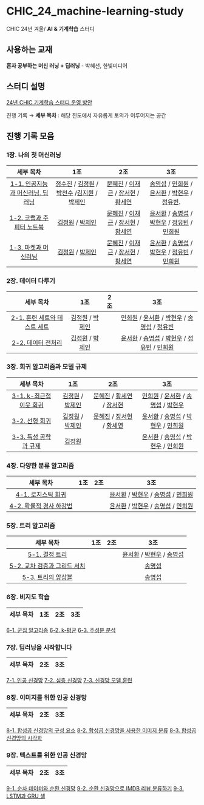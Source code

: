 # CHIC_24_machine-learning-study
CHIC 24년 겨울/ **AI & 기계학습** 스터디

## 사용하는 교재
**혼자 공부하는 머신 러닝 + 딥러닝** - 박혜선, 한빛미디어

## 스터디 설명
[24년 CHIC 기계학습 스터디 운영 방안](https://puzzling-lord-d7e.notion.site/CHIC_24_machine-learning-study-94d312901e884e10ada9c63a51ba160c)

진행 기록 → **세부 목차** : 해당 진도에서 자유롭게 토의가 이루어지는 공간

## 진행 기록 모음

### 1장. 나의 첫 머신러닝
| 세부 목차 | 1조 | 2조 | 3조
:---: | :---: | :---: | :---:
[1-1. 인공지능과 머신러닝, 딥러닝](https://github.com/kw-chi-community/CHIC_24_machine-learning-study/issues/1) | [정수진](1장/1조/1-1_인공지능과_머신러닝_딥러닝_정수진.md) / [김정원](1장/1조/1-1_인공지능과_머신러닝_딥러닝_김정원.md) / [박천수](1장/1조/1-1_인공지능과_머신러닝_딥러닝_박천수.md) /[김지원](1장/1조/1-1_인공지능과_머신러닝_딥러닝_김지원.md) / [박제인](1장/1조/1-1_인공지능과_머신러닝_딥러닝_박제인.md)| [문혜진](1장/2조/1-1_인공지능과_머신러닝_딥러닝_문혜진.md) / [이재근](1장/2조/1-1_인공지능과_머신러닝_딥러닝_이재근.md) / [장서현](1장/2조/1-1_인공지능과_머신러닝_딥러닝_장서현.md) / [황세연](1장/2조/1-1_인공지능과_머신러닝_딥러닝_황세연.md)  | [송명섭](1장/3조/1-1_인공지능과_머신러닝_딥러닝_송명섭.md) / [민희원](1장/3조/1장_나의_첫_머신러닝_민희원.md) / [윤서환](1장/3조/1주차_1장_나의_첫_머신러닝_윤서환.md) / [박현우](1장/3조/1장_나의_첫_머신러닝_박현우.md) / [정유빈](1장/3조/1주차_인공지능과_머신러닝_딥러닝_정유빈.md).
[1-2. 코랩과 주피터 노트북](https://github.com/kw-chi-community/CHIC_24_machine-learning-study/issues/2) | [김정원](1장/1조/1-2_코랩과_주피터노트북_김정원.md) / [박제인](1장/1조/1-2_코랩과_주피터노트북_박제인.md) | [문혜진](1장/2조/1-2_코랩과_주피터노트북_문혜진.md) / [이재근](1장/2조/1-2_코랩과_주피터노트북_이재근.md) / [장서현](1장/2조/1-2_코랩과_주피터노트북_장서현.md) / [황세연](1장/2조/1-2_코랩과_주피터노트북_황세연.md) | [윤서환](1장/3조/1주차_1장_나의_첫_머신러닝_윤서환.md) / [송명섭](1장/3조/1-1_인공지능과_머신러닝_딥러닝_송명섭.md) / [박현우](1장/3조/1장_나의_첫_머신러닝_박현우.md) / [정유빈](1장/3조/1주차_인공지능과_머신러닝_딥러닝_정유빈.md) / [민희원](1장/3조/1장_나의_첫_머신러닝_민희원.md)
[1-3. 마켓과 머신러닝](https://github.com/kw-chi-community/CHIC_24_machine-learning-study/issues/3) | [김정원](1장/1조/1-3_마켓과_머신러닝_김정원.md) / [박제인](1장/1조/1-3_마켓과_머신러닝_박제인.md) |  [문혜진](1장/2조/1-3_마켓과_머신러닝_문혜진.md) / [이재근](1장/2조/1-3_마켓과_머신러닝_이재근.md) / [장서현](1장/2조/1-3_마켓과_머신러닝_장서현.md) / [황세연](1장/2조/1-3_마켓과_머신러닝_황서연.md) | [윤서환](1장/3조/1주차_1장_나의_첫_머신러닝_윤서환.md) / [송명섭](1장/3조/1-1_인공지능과_머신러닝_딥러닝_송명섭.md) / [박현우](1장/3조/1장_나의_첫_머신러닝_박현우.md) / [정유빈](1장/3조/1주차_인공지능과_머신러닝_딥러닝_정유빈.md) / [민희원](1장/3조/1장_나의_첫_머신러닝_민희원.md)

### 2장. 데이터 다루기
| 세부 목차 | 1조 | 2조 | 3조
:---: | :---: | :---: | :---:
[2-1. 훈련 세트와 테스트 세트](https://github.com/kw-chi-community/CHIC_24_machine-learning-study/issues/4) | [김정원](2장/1조/2-1_훈련_세트와_테스트_세트_김정원.md) / [박제인](2장/1조/2-1_훈련_세트와_테스트_세트_박제인.md) |  | [민희원](2장/3조/2장_데이터_다루기_민희원.md) / [윤서환](2장/3조/1주차_2장_데이터_다루기_윤서환.md) / [박현우](2장/3조/2장_데이터_다루기_박현우.md) /  [송명섭](2장/3조/2장_데이터_다루기_송명섭.md) / [정유빈](2장/3조/2장_데이터다루기_정유빈.md)
[2-2. 데이터 전처리](https://github.com/kw-chi-community/CHIC_24_machine-learning-study/issues/5) | [김정원](2장/1조/2-2_데이터_전처리_김정원.md) / [박제인](2장/1조/2-2_데이터_전처리_박제인.md) |  | [윤서환](2장/3조/2주차_2장_데이터_다루기_윤서환.md) / [송명섭](2장/3조/2장_데이터_다루기_송명섭.md) / [박현우](2장/3조/2장_데이터_다루기_박현우.md) / [정유빈](2장/3조/2장_데이터다루기_정유빈.md) / [민희원](2장/3조/2장_데이터_다루기_민희원.md)

### 3장. 회귀 알고리즘과 모델 규제
| 세부 목차 | 1조 | 2조 | 3조
:---: | :---: | :---: | :---:
[3-1. k-최근접 이웃 회귀](https://github.com/kw-chi-community/CHIC_24_machine-learning-study/issues/6) | [김정원](3장/1조/3-1_k-최근접_이웃_회귀_김정원.md) / [박제인](3장/1조/3-1_k-최근접_이웃_회귀_박제인.md) | [문혜진](3장/2조/3-1_k-최근접_이웃_회귀_문혜진.md) / [황세연](3장/2조/3-1_k-최근접_이웃_회귀_황세연.md) / [장서현](3장/2조/3-1_회귀_알고리즘과_모델_규제_장서현.md) | [민희원](3장/3조/3장_회귀_알고리즘과_모델_규제_민희원.md) / [윤서환](3장/3조/2주차_3장_회귀_알고리즘과_모델_규제_윤서환.md) / [송명섭](3장/3조/3장_회귀_알고리즘과_모델_규제_송명섭.md) / [박현우](3장/3조/3장_회귀_알고리즘과_모델_규제_박현우.md)
[3-2. 선형 회귀](https://github.com/kw-chi-community/CHIC_24_machine-learning-study/issues/7) | [김정원](3장/1조/3-2_선형_회귀_김정원.md) / [박제인](3장/1조/3-2_선형_회귀_박제인.md) | [문혜진](3장/2조/3-2_선형_회귀_문혜진.md) / [장서현](3장/2조/3-2_선형_회귀_장서현.md) / [황세연](3장/2조/3-2_선형_회귀_황세연.md) | [윤서환](3장/3조/3주차_3장_회귀_알고리즘과_모델_규제_윤서환.md) / [송명섭](3장/3조/3장_회귀_알고리즘과_모델_규제_송명섭.md) / [박현우](3장/3조/3장_회귀_알고리즘과_모델_규제_박현우.md) / [민희원](3장/3조/3장_회귀_알고리즘과_모델_규제_민희원.md)
[3-3. 특성 공학과 규제](https://github.com/kw-chi-community/CHIC_24_machine-learning-study/issues/8) | [김정원](3장/1조/3-3_특성_공학과_규제_김정원.md) |  | [윤서환](3장/3조/3주차_3장_회귀_알고리즘과_모델_규제_윤서환.md) / [송명섭](3장/3조/3장_회귀_알고리즘과_모델_규제_송명섭.md) / [박현우](3장/3조/3장/3조/3장_회귀_알고리즘과_모델_규제_박현우.md) / [민희원](3장/3조/3장_회귀_알고리즘과_모델_규제_민희원.md)

### 4장. 다양한 분류 알고리즘
| 세부 목차 | 1조 | 2조 | 3조
:---: | :---: | :---: | :---:
[4-1. 로지스틱 회귀](https://github.com/kw-chi-community/CHIC_24_machine-learning-study/issues/9) | | | [윤서환](4장/3조/4주차_4장_다양한_분류_알고리즘_윤서환.md) / [박현우](4장/3조/4장_다양한_분류_알고리즘_박현우.md) / [송명섭](4장/3조/4장_다양한_분류_알고리즘_송명섭.md) / [민희원](4장/3조/4장_다양한_분류_알고리즘_민희원.md)
[4-2. 확률적 경사 하강법](https://github.com/kw-chi-community/CHIC_24_machine-learning-study/issues/10) | | | [윤서환](4장/3조/4주차_4장_다양한_분류_알고리즘_윤서환.md) / [박현우](4장/3조/4장_다양한_분류_알고리즘_박현우.md) / [송명섭](4장/3조/4장_다양한_분류_알고리즘_송명섭.md) / [민희원](4장/3조/4장_다양한_분류_알고리즘_민희원.md)

### 5장. 트리 알고리즘
| 세부 목차 | 1조 | 2조 | 3조
:---: | :---: | :---: | :---:
[5-1. 결정 트리](https://github.com/kw-chi-community/CHIC_24_machine-learning-study/issues/11) | | | [윤서환](4장/3조/4주차_4장_다양한_분류_알고리즘_윤서환.md) / [박현우](5장/3조/5장_다양한_분류_알고리즘_박현우.md) / [송명섭](5장/3조/5장_다양한_분류_알고리즘_송명섭.md)
[5-2. 교차 검증과 그리드 서치](https://github.com/kw-chi-community/CHIC_24_machine-learning-study/issues/12) | | | [송명섭](4장/3조/5장_다양한_분류_알고리즘_송명섭.md)
[5-3. 트리의 앙상블](https://github.com/kw-chi-community/CHIC_24_machine-learning-study/issues/13) | | | [송명섭](4장/3조/5장_다양한_분류_알고리즘_송명섭.md)

### 6장. 비지도 학습
| 세부 목차 | 1조 | 2조 | 3조
:---: | :---: | :---: | :---:
[6-1. 군집 알고리즘](https://github.com/kw-chi-community/CHIC_24_machine-learning-study/issues/14)
[6-2. k-평균](https://github.com/kw-chi-community/CHIC_24_machine-learning-study/issues/15)
[6-3. 주성분 분석](https://github.com/kw-chi-community/CHIC_24_machine-learning-study/issues/16)

### 7장. 딥러닝을 시작합니다
| 세부 목차 | 2조 | 3조
:---: | :---: | :---:
[7-1. 인공 신경망](https://github.com/kw-chi-community/CHIC_24_machine-learning-study/issues/17)
[7-2. 심층 신경망](https://github.com/kw-chi-community/CHIC_24_machine-learning-study/issues/18)
[7-3. 신경망 모델 훈련](https://github.com/kw-chi-community/CHIC_24_machine-learning-study/issues/19)

### 8장. 이미지를 위한 인공 신경망
| 세부 목차 | 2조 | 3조
:---: | :---: | :---:
[8-1. 합성곱 신경망의 구성 요소](https://github.com/kw-chi-community/CHIC_24_machine-learning-study/issues/20)
[8-2. 합성곱 신경망을 사용한 이미지 분류](https://github.com/kw-chi-community/CHIC_24_machine-learning-study/issues/21)
[8-3. 합성곱 신경망의 시각화](https://github.com/kw-chi-community/CHIC_24_machine-learning-study/issues/22)

### 9장. 텍스트를 위한 인공 신경망
| 세부 목차 | 2조 | 3조
:---: | :---: | :---: 
[9-1. 순차 데이터와 순환 신경망](https://github.com/kw-chi-community/CHIC_24_machine-learning-study/issues/23)
[9-2. 순환 신경망으로 IMDB 리뷰 분류하기](https://github.com/kw-chi-community/CHIC_24_machine-learning-study/issues/24)
[9-3. LSTM과 GRU 셀](https://github.com/kw-chi-community/CHIC_24_machine-learning-study/issues/25)
